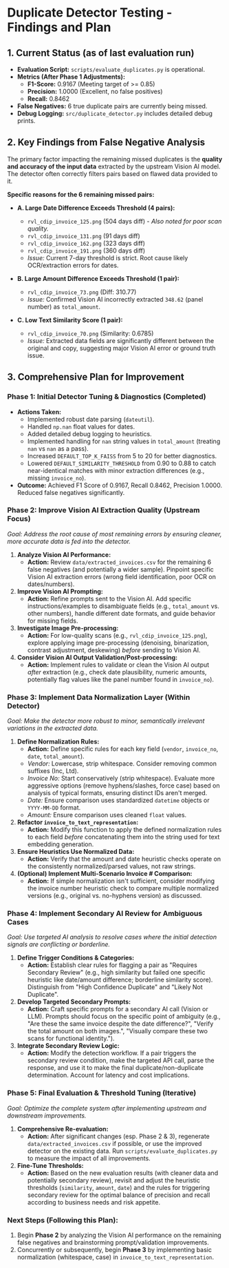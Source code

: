 # Duplicate Detector Testing - Findings and Plan

## 1. Current Status (as of last evaluation run)

*   **Evaluation Script:** `scripts/evaluate_duplicates.py` is operational.
*   **Metrics (After Phase 1 Adjustments):**
    *   **F1-Score:** 0.9167 (Meeting target of >= 0.85)
    *   **Precision:** 1.0000 (Excellent, no false positives)
    *   **Recall:** 0.8462
*   **False Negatives:** 6 true duplicate pairs are currently being missed.
*   **Debug Logging:** `src/duplicate_detector.py` includes detailed debug prints.

## 2. Key Findings from False Negative Analysis

The primary factor impacting the remaining missed duplicates is the **quality and accuracy of the input data** extracted by the upstream Vision AI model. The detector often correctly filters pairs based on flawed data provided to it.

**Specific reasons for the 6 remaining missed pairs:**

*   **A. Large Date Difference Exceeds Threshold (4 pairs):**
    *   `rvl_cdip_invoice_125.png` (504 days diff) - *Also noted for poor scan quality.*
    *   `rvl_cdip_invoice_131.png` (91 days diff)
    *   `rvl_cdip_invoice_162.png` (323 days diff)
    *   `rvl_cdip_invoice_191.png` (360 days diff)
    *   *Issue:* Current 7-day threshold is strict. Root cause likely OCR/extraction errors for dates.

*   **B. Large Amount Difference Exceeds Threshold (1 pair):**
    *   `rvl_cdip_invoice_73.png` (Diff: 310.77)
    *   *Issue:* Confirmed Vision AI incorrectly extracted `348.62` (panel number) as `total_amount`.

*   **C. Low Text Similarity Score (1 pair):**
    *   `rvl_cdip_invoice_70.png` (Similarity: 0.6785)
    *   *Issue:* Extracted data fields are significantly different between the original and copy, suggesting major Vision AI error or ground truth issue.

## 3. Comprehensive Plan for Improvement

### Phase 1: Initial Detector Tuning & Diagnostics (Completed)

*   **Actions Taken:**
    *   Implemented robust date parsing (`dateutil`).
    *   Handled `np.nan` float values for dates.
    *   Added detailed debug logging to heuristics.
    *   Implemented handling for `nan` string values in `total_amount` (treating `nan` vs `nan` as a pass).
    *   Increased `DEFAULT_TOP_K_FAISS` from 5 to 20 for better diagnostics.
    *   Lowered `DEFAULT_SIMILARITY_THRESHOLD` from 0.90 to 0.88 to catch near-identical matches with minor extraction differences (e.g., missing `invoice_no`).
*   **Outcome:** Achieved F1 Score of 0.9167, Recall 0.8462, Precision 1.0000. Reduced false negatives significantly.

### Phase 2: Improve Vision AI Extraction Quality (Upstream Focus)

*Goal: Address the root cause of most remaining errors by ensuring cleaner, more accurate data is fed into the detector.*

1.  **Analyze Vision AI Performance:**
    *   **Action:** Review `data/extracted_invoices.csv` for the remaining 6 false negatives (and potentially a wider sample). Pinpoint specific Vision AI extraction errors (wrong field identification, poor OCR on dates/numbers).
2.  **Improve Vision AI Prompting:**
    *   **Action:** Refine prompts sent to the Vision AI. Add specific instructions/examples to disambiguate fields (e.g., `total_amount` vs. other numbers), handle different date formats, and guide behavior for missing fields.
3.  **Investigate Image Pre-processing:**
    *   **Action:** For low-quality scans (e.g., `rvl_cdip_invoice_125.png`), explore applying image pre-processing (denoising, binarization, contrast adjustment, deskewing) *before* sending to Vision AI.
4.  **Consider Vision AI Output Validation/Post-processing:**
    *   **Action:** Implement rules to validate or clean the Vision AI output *after* extraction (e.g., check date plausibility, numeric amounts, potentially flag values like the panel number found in `invoice_no`).

### Phase 3: Implement Data Normalization Layer (Within Detector)

*Goal: Make the detector more robust to minor, semantically irrelevant variations in the extracted data.*

1.  **Define Normalization Rules:**
    *   **Action:** Define specific rules for each key field (`vendor`, `invoice_no`, `date`, `total_amount`).
    *   *Vendor:* Lowercase, strip whitespace. Consider removing common suffixes (Inc, Ltd).
    *   *Invoice No:* Start conservatively (strip whitespace). Evaluate more aggressive options (remove hyphens/slashes, force case) based on analysis of typical formats, ensuring distinct IDs aren't merged.
    *   *Date:* Ensure comparison uses standardized `datetime` objects or `YYYY-MM-DD` format.
    *   *Amount:* Ensure comparison uses cleaned `float` values.
2.  **Refactor `invoice_to_text_representation`:**
    *   **Action:** Modify this function to apply the defined normalization rules to each field *before* concatenating them into the string used for text embedding generation.
3.  **Ensure Heuristics Use Normalized Data:**
    *   **Action:** Verify that the amount and date heuristic checks operate on the consistently normalized/parsed values, not raw strings.
4.  **(Optional) Implement Multi-Scenario Invoice # Comparison:**
    *   **Action:** If simple normalization isn't sufficient, consider modifying the invoice number heuristic check to compare multiple normalized versions (e.g., original vs. no-hyphens version) as discussed.

### Phase 4: Implement Secondary AI Review for Ambiguous Cases

*Goal: Use targeted AI analysis to resolve cases where the initial detection signals are conflicting or borderline.*

1.  **Define Trigger Conditions & Categories:**
    *   **Action:** Establish clear rules for flagging a pair as "Requires Secondary Review" (e.g., high similarity but failed one specific heuristic like date/amount difference; borderline similarity score). Distinguish from "High Confidence Duplicate" and "Likely Not Duplicate".
2.  **Develop Targeted Secondary Prompts:**
    *   **Action:** Craft specific prompts for a secondary AI call (Vision or LLM). Prompts should focus on the specific point of ambiguity (e.g., "Are these the same invoice despite the date difference?", "Verify the total amount on both images.", "Visually compare these two scans for functional identity.").
3.  **Integrate Secondary Review Logic:**
    *   **Action:** Modify the detection workflow. If a pair triggers the secondary review condition, make the targeted API call, parse the response, and use it to make the final duplicate/non-duplicate determination. Account for latency and cost implications.

### Phase 5: Final Evaluation & Threshold Tuning (Iterative)

*Goal: Optimize the complete system after implementing upstream and downstream improvements.*

1.  **Comprehensive Re-evaluation:**
    *   **Action:** After significant changes (esp. Phase 2 & 3), regenerate `data/extracted_invoices.csv` if possible, or use the improved detector on the existing data. Run `scripts/evaluate_duplicates.py` to measure the impact of all improvements.
2.  **Fine-Tune Thresholds:**
    *   **Action:** Based on the new evaluation results (with cleaner data and potentially secondary review), revisit and adjust the heuristic thresholds (`similarity`, `amount`, `date`) and the rules for triggering secondary review for the optimal balance of precision and recall according to business needs and risk appetite.

### Next Steps (Following this Plan):

1.  Begin **Phase 2** by analyzing the Vision AI performance on the remaining false negatives and brainstorming prompt/validation improvements.
2.  Concurrently or subsequently, begin **Phase 3** by implementing basic normalization (whitespace, case) in `invoice_to_text_representation`.

